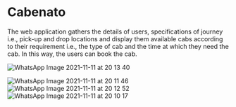 # Cabenato
The web application gathers the details of 
users, specifications of journey i.e., pick-up and drop locations and display them 
available cabs according to their requirement i.e., the type of cab and the time at which 
they need the cab. In this way, the users can book the cab.

![WhatsApp Image 2021-11-11 at 20 13 40](https://user-images.githubusercontent.com/90527371/178919274-e2fcfcc5-ce5b-4988-9db6-6f584276dd4d.jpeg)


![WhatsApp Image 2021-11-11 at 20 11 46](https://user-images.githubusercontent.com/90527371/178919447-5de106b5-9be2-4879-8e0e-772f4454068b.jpeg)
![WhatsApp Image 2021-11-11 at 20 12 52](https://user-images.githubusercontent.com/90527371/178919682-12ffec00-a9dc-403b-ae73-623910c6e706.jpeg)
![WhatsApp Image 2021-11-11 at 20 10 17](https://user-images.githubusercontent.com/90527371/178919819-2e6ac11b-ef6e-47a6-9f1b-b64d98dd03ce.jpeg)
